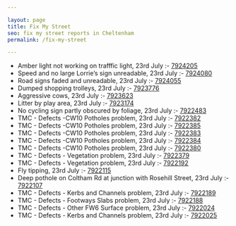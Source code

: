 ```yaml
---

layout: page
title: Fix My Street
seo: fix my street reports in Cheltenham
permalink: /fix-my-street

---
```


<!-- fix_marker starts -->

- Amber light not working on trafffic light, 23rd July :- [7924205](https://www.fixmystreet.com/report/7924205)
- Speed and no large Lorrie’s sign unreadable, 23rd July :- [7924080](https://www.fixmystreet.com/report/7924080)
- Road signs faded and unreadable, 23rd July :- [7924055](https://www.fixmystreet.com/report/7924055)
- Dumped shopping trolleys, 23rd July :- [7923776](https://www.fixmystreet.com/report/7923776)
- Aggressive cows, 23rd July :- [7923623](https://www.fixmystreet.com/report/7923623)
- Litter by play area, 23rd July :- [7923174](https://www.fixmystreet.com/report/7923174)
- No cycling sign partly obscured by foliage, 23rd July :- [7922483](https://www.fixmystreet.com/report/7922483)
- TMC - Defects -CW10 Potholes problem, 23rd July :- [7922382](https://www.fixmystreet.com/report/7922382)
- TMC - Defects -CW10 Potholes problem, 23rd July :- [7922385](https://www.fixmystreet.com/report/7922385)
- TMC - Defects -CW10 Potholes problem, 23rd July :- [7922383](https://www.fixmystreet.com/report/7922383)
- TMC - Defects -CW10 Potholes problem, 23rd July :- [7922384](https://www.fixmystreet.com/report/7922384)
- TMC - Defects -CW10 Potholes problem, 23rd July :- [7922380](https://www.fixmystreet.com/report/7922380)
- TMC - Defects - Vegetation problem, 23rd July :- [7922379](https://www.fixmystreet.com/report/7922379)
- TMC - Defects - Vegetation problem, 23rd July :- [7922192](https://www.fixmystreet.com/report/7922192)
- Fly tipping, 23rd July :- [7922115](https://www.fixmystreet.com/report/7922115)
- Deep pothole on Coltham Rd at junction with Rosehill Street, 23rd July :- [7922107](https://www.fixmystreet.com/report/7922107)
- TMC - Defects - Kerbs and Channels problem, 23rd July :- [7922189](https://www.fixmystreet.com/report/7922189)
- TMC - Defects - Footways Slabs problem, 23rd July :- [7922188](https://www.fixmystreet.com/report/7922188)
- TMC - Defects - Other FW6  Surface problem, 23rd July :- [7922024](https://www.fixmystreet.com/report/7922024)
- TMC - Defects - Kerbs and Channels problem, 23rd July :- [7922025](https://www.fixmystreet.com/report/7922025)

<!-- fix_marker ends -->